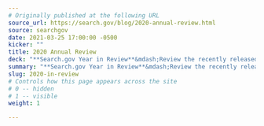 ```yaml
---
# Originally published at the following URL
source_url: https://search.gov/blog/2020-annual-review.html
source: searchgov
date: 2021-03-25 17:00:00 -0500
kicker: ""
title: 2020 Annual Review
deck: "**Search.gov Year in Review**&mdash;Review the recently released Search.gov report that looks at federal search traffic during 2020. Between the COVID-19 pandemic, social unrest, and environmental emergencies, 2020 was truly an extraordinary year. The COVID-19 pandemic changed search patterns and volume significantly. Some topics saw as high as a 500% increase in volume, while others dropped 90%. Forms, usually one of the top needs, saw a steady level of demand but still dropped to 5th place in 2020 due to other emergent needs."
summary: "**Search.gov Year in Review**&mdash;Review the recently released Search.gov report that looks at federal search traffic during 2020. Between the COVID-19 pandemic, social unrest, and environmental emergencies, 2020 was truly an extraordinary year. The COVID-19 pandemic changed search patterns and volume significantly. Some topics saw as high as a 500% increase in volume, while others dropped 90%. Forms, usually one of the top needs, saw a steady level of demand but still dropped to 5th place in 2020 due to other emergent needs."
slug: 2020-in-review
# Controls how this page appears across the site
# 0 -- hidden
# 1 -- visible
weight: 1

---
```

